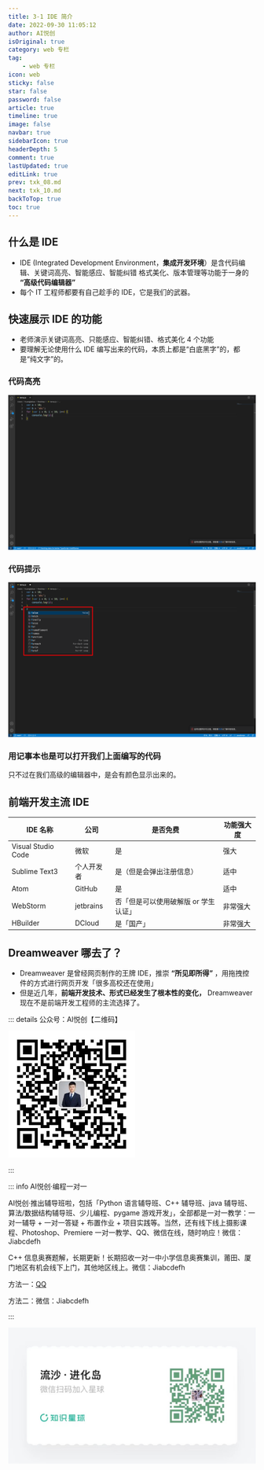 ```yaml
---
title: 3-1 IDE 简介
date: 2022-09-30 11:05:12
author: AI悦创
isOriginal: true
category: web 专栏
tag:
    - web 专栏
icon: web
sticky: false
star: false
password: false
article: true
timeline: true
image: false
navbar: true
sidebarIcon: true
headerDepth: 5
comment: true
lastUpdated: true
editLink: true
prev: txk_08.md
next: txk_10.md
backToTop: true
toc: true
---
```


## 什么是 IDE

- IDE (Integrated Development Environment，**集成开发环境**）是含代码编辑、关键词高亮、智能感应、智能纠错
    格式美化、版本管理等功能于一身的 **“高级代码编辑器”**
- 每个 IT 工程师都要有自己趁手的 IDE，它是我们的武器。



## 快速展示 IDE 的功能

- 老师演示关键词高亮、只能感应、智能纠错、格式美化 4 个功能
- 要理解无论使用什么 IDE 编写出来的代码，本质上都是“白底黑字”的，都是“纯文字”的。

### 代码高亮

![image-20220930113929386](./txk_09.assets/image-20220930113929386.png)

### 代码提示

![image-20220930114006999](./txk_09.assets/image-20220930114006999.png)

### 用记事本也是可以打开我们上面编写的代码

只不过在我们高级的编辑器中，是会有颜色显示出来的。



## 前端开发主流 IDE

| IDE 名称           | 公司       | 是否免费                             | 功能强大度 |
| ------------------ | ---------- | ------------------------------------ | ---------- |
| Visual Studio Code | 微软       | 是                                   | 强大       |
| Sublime Text3      | 个人开发者 | 是（但是会弹出注册信息）             | 适中       |
| Atom               | GitHub     | 是                                   | 适中       |
| WebStorm           | jetbrains  | 否「但是可以使用破解版 or 学生认证」 | 非常强大   |
| HBuilder           | DCloud     | 是「国产」                           | 非常强大   |



## Dreamweaver 哪去了？

- Dreamweaver 是曾经网页制作的王牌 IDE，推崇 **“所见即所得”** ，用拖拽控件的方式进行网页开发「很多高校还在使用」
- 但是近几年，**前端开发技术、形式已经发生了根本性的变化，** Dreamweaver 现在不是前端开发工程师的主流选择了。



::: details 公众号：AI悦创【二维码】

![](/gzh.jpg)

:::

::: info AI悦创·编程一对一

AI悦创·推出辅导班啦，包括「Python 语言辅导班、C++ 辅导班、java 辅导班、算法/数据结构辅导班、少儿编程、pygame 游戏开发」，全部都是一对一教学：一对一辅导 + 一对一答疑 + 布置作业 + 项目实践等。当然，还有线下线上摄影课程、Photoshop、Premiere 一对一教学、QQ、微信在线，随时响应！微信：Jiabcdefh

C++ 信息奥赛题解，长期更新！长期招收一对一中小学信息奥赛集训，莆田、厦门地区有机会线下上门，其他地区线上。微信：Jiabcdefh

方法一：[QQ](http://wpa.qq.com/msgrd?v=3&uin=1432803776&site=qq&menu=yes)

方法二：微信：Jiabcdefh

:::

![](/zsxq.jpg)









